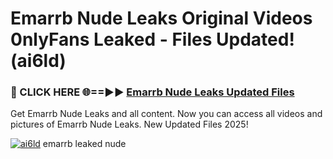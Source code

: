 # Emarrb Nude Leaks Original Videos 0nlyFans Leaked - Files Updated! (ai6ld)

<h3>🔴 CLICK HERE 🌐==►► <a href="https://tinyurl.com/4mcuefdz" rel="nofollow">Emarrb Nude Leaks Updated Files</a></h3>

Get Emarrb Nude Leaks and all content. Now you can access all videos and pictures of Emarrb Nude Leaks. New Updated Files 2025!

[![ai6ld](https://i.imgur.com/StAQSOY.gif)](https://tinyurl.com/4mcuefdz)
emarrb leaked nude